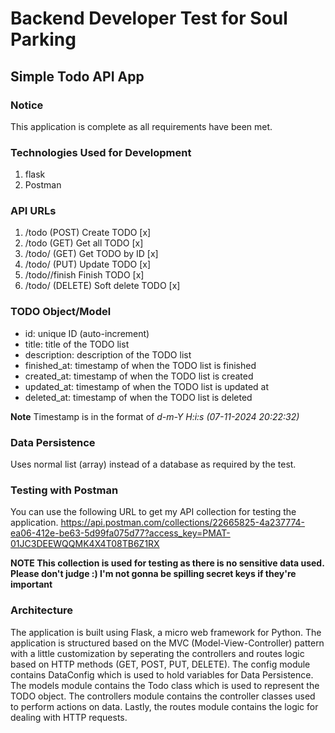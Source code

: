 # Backend Developer Test for Soul Parking
## Simple Todo API App

### Notice
This application is complete as all requirements have been met.

### Technologies Used for Development
1. flask
2. Postman

### API URLs
1. /todo (POST) Create TODO [x]
2. /todo (GET) Get all TODO [x]
3. /todo/<id> (GET) Get TODO by ID [x]
4. /todo/<id> (PUT) Update TODO [x]
5. /todo/<id>/finish Finish TODO [x]
6. /todo/<id> (DELETE) Soft delete TODO [x]

### TODO Object/Model
- id: unique ID (auto-increment)
- title: title of the TODO list
- description: description of the TODO list
- finished_at: timestamp of when the TODO list is finished
- created_at: timestamp of when the TODO list is created
- updated_at: timestamp of when the TODO list is updated at
- deleted_at: timestamp of when the TODO list is deleted

**Note** Timestamp is in the format of *d-m-Y H:i:s (07-11-2024 20:22:32)* 

### Data Persistence
Uses normal list (array) instead of a database as required by the test.

### Testing with Postman
You can use the following URL to get my API collection for testing the application.
https://api.postman.com/collections/22665825-4a237774-ea06-412e-be63-5d99fa075d77?access_key=PMAT-01JC3DEEWQQMK4X4T08TB6Z1RX

**NOTE This collection is used for testing as there is no sensitive data used. Please don't judge :) I'm not gonna be spilling secret keys if they're important**

### Architecture
The application is built using Flask, a micro web framework for Python. The application is structured based on the MVC (Model-View-Controller) pattern with a little customization by seperating the controllers and routes logic based on HTTP methods (GET, POST, PUT, DELETE). The config module contains DataConfig which is used to hold variables for Data Persistence. The models module contains the Todo class which is used to represent the TODO object. The controllers module contains the controller classes used to perform actions on data. Lastly, the routes module contains the logic for dealing with HTTP requests.